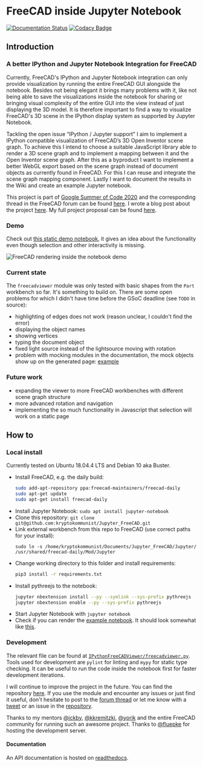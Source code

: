 # FreeCAD inside Jupyter Notebook

[![Documentation Status](https://readthedocs.org/projects/ipythonfreecadviewer/badge/?version=latest)](https://ipythonfreecadviewer.readthedocs.io/en/latest/?badge=latest) [![Codacy Badge](https://app.codacy.com/project/badge/Grade/6b9ea8e8c1df41f5a712ccf22974c39c)](https://www.codacy.com/manual/kryptokommunist/Jupyter_FreeCAD?utm_source=github.com&amp;utm_medium=referral&amp;utm_content=kryptokommunist/Jupyter_FreeCAD&amp;utm_campaign=Badge_Grade)

## Introduction
### A better IPython and Jupyter Notebook Integration for FreeCAD

Currently, FreeCAD's IPython and Jupyter Notebook integration can only provide visualization by running the entire FreeCAD GUI alongside the notebook. Besides not being elegant it brings many problems with it, like not being able to save the visualizations inside the notebook for sharing or bringing visual complexity of the entire GUI into the view instead of just displaying the 3D model. It is therefore important to find a way to visualize FreeCAD's 3D scene in the IPython display system as supported by Jupyter Notebook.

Tackling the open issue “IPython / Jupyter support” I aim to implement a IPython compatible visualization of FreeCAD’s 3D Open Inventor scene graph. To achieve this I intend to choose a suitable JavaScript library able to render a 3D scene graph and to implement a mapping between it and the Open Inventor scene graph. After this as a byproduct I want to implement a better WebGL export based on the scene graph instead of document objects as currently found in FreeCAD. For this I can reuse and integrate the scene graph mapping component. Lastly I want to document the results in the Wiki and create an example Jupyter notebook.

This project is part of [Google Summer of Code 2020](https://summerofcode.withgoogle.com/projects/#6095514577141760) and the corresponding thread in the FreeCAD forum can be found [here](https://forum.freecadweb.org/viewtopic.php?f=8&t=46039). I wrote a blog post about the project [here](https://kryptokommun.ist/tech/2020/08/31/google-summer-of-code.html). My full project proposal can be found [here](https://docs.google.com/document/d/1VgfsD06Qvb87S-tQazfTsyYTp14Z3EjF4V9puPVNCTQ/edit).

### Demo

Check out [this static demo notebook](https://kryptokommun.ist/google-summer-of-code-2020), it gives an idea about the functionality even though selection and other interactivity is missing.

![FreeCAD rendering inside the notebook demo](https://github.com/kryptokommunist/kryptokommunist.github.io/raw/master/images/gsoc-2020-interactivity-demo.gif)

### Current state

The `freecadviewer` module was only tested with basic shapes from the `Part` workbench so far. It's something to build on. There are some open problems for which I didn't have time before the GSoC deadline (see `TODO` in source):

- highlighting of edges does not work (reason unclear, I couldn't find the error)
- displaying the object names
- showing vertices
- typing the document object
- fixed light source instead of the lightsource moving with rotation
- problem with mocking modules in the documentation, the mock objects show up on the generated page: [example](https://ipythonfreecadviewer.readthedocs.io/en/latest/freecadviewer.html)
 
### Future work

- expanding the viewer to more FreeCAD workbenches with different scene graph structure
- more advanced rotation and navigation
- implementing the so much functionality in Javascript that selection will work on a static page

## How to

### Local install

Currently tested on Ubuntu 18.04.4 LTS and Debian 10 aka Buster.

- Install FreeCAD, e.g. the daily build:
   ```bash
   sudo add-apt-repository ppa:freecad-maintainers/freecad-daily
   sudo apt-get update
   sudo apt-get install freecad-daily
   ``` 
- Install Jupyter Notebook: `sudo apt install jupyter-notebook`
- Clone this repository: `git clone git@github.com:kryptokommunist/Jupyter_FreeCAD.git`
- Link external workbench from this repo to FreeCAD (use correct paths for your install): 
  ```
  sudo ln -s /home/kryptokommunist/Documents/Jupyter_FreeCAD/Jupyter/ /usr/shared/freecad-daily/Mod/Jupyter
  ```
- Change working directory to this folder and install requirements:
  ```bash
  pip3 install -r requirements.txt
  ```
- Install pythreejs to the notebook:
    ```bash
    jupyter nbextension install --py --symlink --sys-prefix pythreejs
    jupyter nbextension enable --py --sys-prefix pythreejs    
    ```
- Start Jupyter Notebook with `jupyter notebook`
- Check if you can render the [example notebook](https://github.com/kryptokommunist/Jupyter_FreeCAD/blob/master/FreeCAD%20inside%20Jupyter%20Notebook%20-%20Examples.ipynb). It should look somewhat like [this](https://kryptokommun.ist/google-summer-of-code-2020).
 
### Development
 
 The relevant file can be found at [`IPythonFreeCADViewer/freecadviewer.py`](blob/master/IPythonFreeCADViewer/freecadviewer.py). Tools used for development are `pylint` for linting and `mypy` for static type checking. It can be useful to run the code inside the notebook first for faster development iterations.
 
 I will continue to improve the project in the future. You can find the repository [here](https://github.com/kryptokommunist/Jupyter_FreeCAD). If you use the module and encounter any issues or just find it useful, don't hesitate to post to the [forum thread](https://forum.freecadweb.org/viewtopic.php?f=8&t=46039) or let me know with a [tweet](https://twitter.com/kryptokommunist) or an issue in the [repository](https://github.com/kryptokommunist/Jupyter_FreeCAD).

Thanks to my mentors [@ickby](https://forum.freecadweb.org/memberlist.php?mode=viewprofile&u=686), [@kkremitzki](https://twitter.com/thekurtwk), [@yorik](https://twitter.com/yorikvanhavre) and the entire FreeCAD community for running such an awesome project. Thanks to  [@fluepke](https://twitter.com/fluepke) for hosting the development server.

#### Documentation

An API documentation is hosted on [readthedocs](https://ipythonfreecadviewer.readthedocs.io/en/latest/readme.html).
